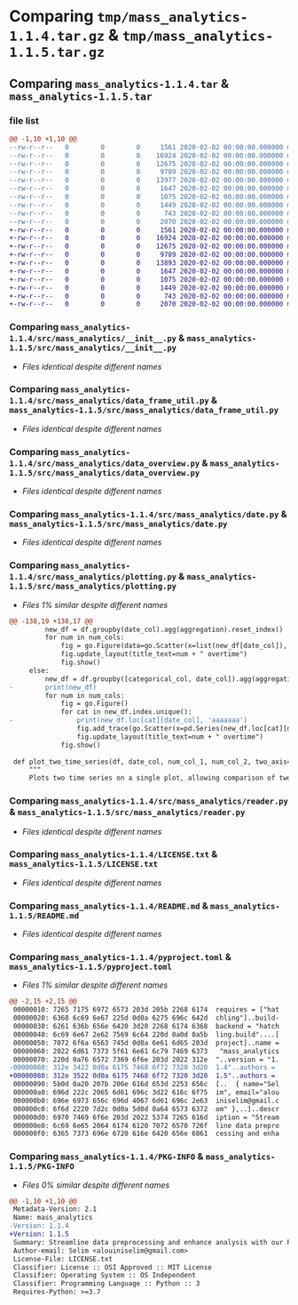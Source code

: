 # Comparing `tmp/mass_analytics-1.1.4.tar.gz` & `tmp/mass_analytics-1.1.5.tar.gz`

## Comparing `mass_analytics-1.1.4.tar` & `mass_analytics-1.1.5.tar`

### file list

```diff
@@ -1,10 +1,10 @@
--rw-r--r--   0        0        0     1561 2020-02-02 00:00:00.000000 mass_analytics-1.1.4/src/mass_analytics/__init__.py
--rw-r--r--   0        0        0    16924 2020-02-02 00:00:00.000000 mass_analytics-1.1.4/src/mass_analytics/data_frame_util.py
--rw-r--r--   0        0        0    12675 2020-02-02 00:00:00.000000 mass_analytics-1.1.4/src/mass_analytics/data_overview.py
--rw-r--r--   0        0        0     9789 2020-02-02 00:00:00.000000 mass_analytics-1.1.4/src/mass_analytics/date.py
--rw-r--r--   0        0        0    13977 2020-02-02 00:00:00.000000 mass_analytics-1.1.4/src/mass_analytics/plotting.py
--rw-r--r--   0        0        0     1647 2020-02-02 00:00:00.000000 mass_analytics-1.1.4/src/mass_analytics/reader.py
--rw-r--r--   0        0        0     1075 2020-02-02 00:00:00.000000 mass_analytics-1.1.4/LICENSE.txt
--rw-r--r--   0        0        0     1449 2020-02-02 00:00:00.000000 mass_analytics-1.1.4/README.md
--rw-r--r--   0        0        0      743 2020-02-02 00:00:00.000000 mass_analytics-1.1.4/pyproject.toml
--rw-r--r--   0        0        0     2070 2020-02-02 00:00:00.000000 mass_analytics-1.1.4/PKG-INFO
+-rw-r--r--   0        0        0     1561 2020-02-02 00:00:00.000000 mass_analytics-1.1.5/src/mass_analytics/__init__.py
+-rw-r--r--   0        0        0    16924 2020-02-02 00:00:00.000000 mass_analytics-1.1.5/src/mass_analytics/data_frame_util.py
+-rw-r--r--   0        0        0    12675 2020-02-02 00:00:00.000000 mass_analytics-1.1.5/src/mass_analytics/data_overview.py
+-rw-r--r--   0        0        0     9789 2020-02-02 00:00:00.000000 mass_analytics-1.1.5/src/mass_analytics/date.py
+-rw-r--r--   0        0        0    13893 2020-02-02 00:00:00.000000 mass_analytics-1.1.5/src/mass_analytics/plotting.py
+-rw-r--r--   0        0        0     1647 2020-02-02 00:00:00.000000 mass_analytics-1.1.5/src/mass_analytics/reader.py
+-rw-r--r--   0        0        0     1075 2020-02-02 00:00:00.000000 mass_analytics-1.1.5/LICENSE.txt
+-rw-r--r--   0        0        0     1449 2020-02-02 00:00:00.000000 mass_analytics-1.1.5/README.md
+-rw-r--r--   0        0        0      743 2020-02-02 00:00:00.000000 mass_analytics-1.1.5/pyproject.toml
+-rw-r--r--   0        0        0     2070 2020-02-02 00:00:00.000000 mass_analytics-1.1.5/PKG-INFO
```

### Comparing `mass_analytics-1.1.4/src/mass_analytics/__init__.py` & `mass_analytics-1.1.5/src/mass_analytics/__init__.py`

 * *Files identical despite different names*

### Comparing `mass_analytics-1.1.4/src/mass_analytics/data_frame_util.py` & `mass_analytics-1.1.5/src/mass_analytics/data_frame_util.py`

 * *Files identical despite different names*

### Comparing `mass_analytics-1.1.4/src/mass_analytics/data_overview.py` & `mass_analytics-1.1.5/src/mass_analytics/data_overview.py`

 * *Files identical despite different names*

### Comparing `mass_analytics-1.1.4/src/mass_analytics/date.py` & `mass_analytics-1.1.5/src/mass_analytics/date.py`

 * *Files identical despite different names*

### Comparing `mass_analytics-1.1.4/src/mass_analytics/plotting.py` & `mass_analytics-1.1.5/src/mass_analytics/plotting.py`

 * *Files 1% similar despite different names*

```diff
@@ -138,19 +138,17 @@
         new_df = df.groupby(date_col).agg(aggregation).reset_index()
         for num in num_cols:
             fig = go.Figure(data=go.Scatter(x=list(new_df[date_col]), y=list(new_df[num]), mode='lines'))
             fig.update_layout(title_text=num + " overtime")
             fig.show()
     else:
         new_df = df.groupby([categorical_col, date_col]).agg(aggregation).reset_index(date_col)
-        print(new_df)
         for num in num_cols:
             fig = go.Figure()
             for cat in new_df.index.unique():
-                print(new_df.loc[cat][date_col], 'aaaaaaa')
                 fig.add_trace(go.Scatter(x=pd.Series(new_df.loc[cat][date_col]), y=pd.Series(new_df.loc[cat][num]), name=cat))
                 fig.update_layout(title_text=num + " overtime")
             fig.show()
 
 def plot_two_time_series(df, date_col, num_col_1, num_col_2, two_axis=False, agg=None):
     """
     Plots two time series on a single plot, allowing comparison of two numerical columns over time.
```

### Comparing `mass_analytics-1.1.4/src/mass_analytics/reader.py` & `mass_analytics-1.1.5/src/mass_analytics/reader.py`

 * *Files identical despite different names*

### Comparing `mass_analytics-1.1.4/LICENSE.txt` & `mass_analytics-1.1.5/LICENSE.txt`

 * *Files identical despite different names*

### Comparing `mass_analytics-1.1.4/README.md` & `mass_analytics-1.1.5/README.md`

 * *Files identical despite different names*

### Comparing `mass_analytics-1.1.4/pyproject.toml` & `mass_analytics-1.1.5/pyproject.toml`

 * *Files 1% similar despite different names*

```diff
@@ -2,15 +2,15 @@
 00000010: 7265 7175 6972 6573 203d 205b 2268 6174  requires = ["hat
 00000020: 6368 6c69 6e67 225d 0d0a 6275 696c 642d  chling"]..build-
 00000030: 6261 636b 656e 6420 3d20 2268 6174 6368  backend = "hatch
 00000040: 6c69 6e67 2e62 7569 6c64 220d 0a0d 0a5b  ling.build"....[
 00000050: 7072 6f6a 6563 745d 0d0a 6e61 6d65 203d  project]..name =
 00000060: 2022 6d61 7373 5f61 6e61 6c79 7469 6373   "mass_analytics
 00000070: 220d 0a76 6572 7369 6f6e 203d 2022 312e  "..version = "1.
-00000080: 312e 3422 0d0a 6175 7468 6f72 7320 3d20  1.4"..authors = 
+00000080: 312e 3522 0d0a 6175 7468 6f72 7320 3d20  1.5"..authors = 
 00000090: 5b0d 0a20 207b 206e 616d 653d 2253 656c  [..  { name="Sel
 000000a0: 696d 222c 2065 6d61 696c 3d22 616c 6f75  im", email="alou
 000000b0: 696e 6973 656c 696d 4067 6d61 696c 2e63  iniselim@gmail.c
 000000c0: 6f6d 2220 7d2c 0d0a 5d0d 0a64 6573 6372  om" },..]..descr
 000000d0: 6970 7469 6f6e 203d 2022 5374 7265 616d  iption = "Stream
 000000e0: 6c69 6e65 2064 6174 6120 7072 6570 726f  line data prepro
 000000f0: 6365 7373 696e 6720 616e 6420 656e 6861  cessing and enha
```

### Comparing `mass_analytics-1.1.4/PKG-INFO` & `mass_analytics-1.1.5/PKG-INFO`

 * *Files 0% similar despite different names*

```diff
@@ -1,10 +1,10 @@
 Metadata-Version: 2.1
 Name: mass_analytics
-Version: 1.1.4
+Version: 1.1.5
 Summary: Streamline data preprocessing and enhance analysis with our Powerful Data Preparation Package.
 Author-email: Selim <alouiniselim@gmail.com>
 License-File: LICENSE.txt
 Classifier: License :: OSI Approved :: MIT License
 Classifier: Operating System :: OS Independent
 Classifier: Programming Language :: Python :: 3
 Requires-Python: >=3.7
```

